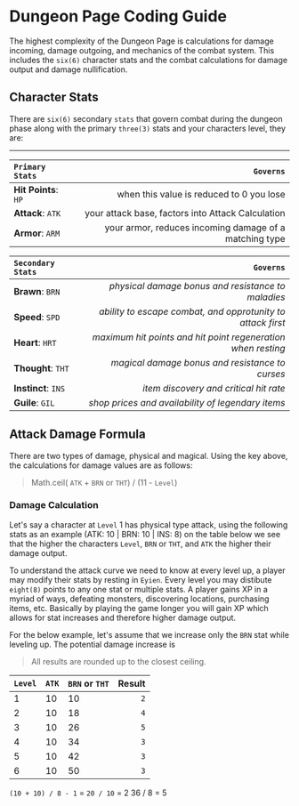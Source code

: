 # Dungeon Page Coding Guide

The highest complexity of the Dungeon Page is calculations for damage incoming, damage outgoing, and mechanics of the combat system. This includes the `six(6)` character stats and the combat calculations for damage output and damage nullification.

## Character Stats

There are `six(6)` secondary `stats` that govern combat during the dungeon phase along with the primary `three(3)` stats and your characters level, they are:

---

| `Primary Stats` | `Governs` |
| :--- | ---: |
| **Hit Points**: `HP`  | when this value is reduced to 0 you lose |
| **Attack**: `ATK`| your attack base, factors into Attack Calculation | 
| **Armor**: `ARM` | your armor, reduces incoming damage of a matching type |

| `Secondary Stats` | `Governs` |
| :--- | ------: |
| **Brawn**: `BRN` | *physical damage bonus and resistance to maladies* |
| **Speed**: `SPD` | *ability to escape combat, and opprotunity to attack first* |
| **Heart**: `HRT` | *maximum hit points and hit point regeneration when resting* |
| **Thought**: `THT` | *magical damage bonus and resistance to curses* |
| **Instinct**: `INS` | *item discovery and critical hit rate* |
| **Guile**: `GIL` | *shop prices and availability of legendary items* |

## Attack Damage Formula

There are two types of damage, physical and magical. Using the key above, the calculations for damage values are as follows:

> Math.ceil( `ATK` + `BRN` or `THT`) / (11 - `Level`)

### Damage Calculation

Let's say a character at `Level` 1 has physical type attack, using the following stats as an example (ATK: 10 | BRN: 10 | INS: 8) on the table below we see that the higher the characters `Level`, `BRN` or `THT`, and `ATK` the higher their damage output.

To understand the attack curve we need to know at every level up, a player may modify their stats by resting in `Eyien`. Every level you may distibute `eight(8)` points to any one stat or multiple stats. A player gains XP in a myriad of ways, defeating monsters, discovering locations, purchasing items, etc. Basically by playing the game longer you will gain XP which allows for stat increases and therefore higher damage output.

For the below example, let's assume that we increase only the `BRN` stat while leveling up. The potential damage increase is 

> All results are rounded up to the closest ceiling.

| `Level` | `ATK` | `BRN` or `THT` | Result |
| :--- | :--- | :--- | ---: |
| 1 | 10 | 10 | `2` |
| 2 | 10 | 18 | `4` |
| 3 | 10 | 26 | `5` |
| 4 | 10 | 34 | `3` |
| 5 | 10 | 42 | `3` |
| 6 | 10 | 50 | `3` |

`(10 + 10) / 8 - 1` = `20 / 10` = 2
36 / 8 = 5